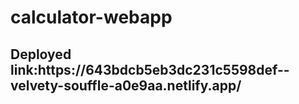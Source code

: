 # calculator-webapp
<h2>Deployed link:https://643bdcb5eb3dc231c5598def--velvety-souffle-a0e9aa.netlify.app/ </h2>
